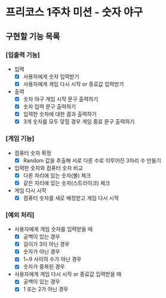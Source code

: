 # 프리코스 1주차 미션 - 숫자 야구

## 구현할 기능 목록

### [입출력 기능]
- 입력
  - [x] 사용자에게 숫자 입력받기
  - [x] 사용자에게 게임 다시 시작 or 종료값 입력받기
- 출력
  - [x] 숫자 야구 게임 시작 문구 출력하기
  - [x] 숫자 입력 문구 출력하기
  - [x] 입력한 숫자에 대한 결과 출력하기
  - [x] 3개 숫자를 모두 맞힐 경우 게임 종료 문구 출력하기
  
### [게임 기능]
- 컴퓨터 숫자 확정
  - [x] Random 값을 추출해 서로 다른 수로 이루어진 3자리 수 만들기
- 입력한 숫자와 컴퓨터 숫자 비교
  - [x] 다른 자리에 있는 숫자(볼) 체크
  - [x] 같은 자리에 있는 숫자(스트라이크) 체크
- 게임 다시 시작
  - [x] 컴퓨터 숫자를 새로 배정받고 게임 다시 시작

### [예외 처리]
- 사용자에게 게임 숫자를 입력받을 때
  - [x] 공백이 있는 경우
  - [x] 길이가 3이 아닌 경우
  - [x] 숫자가 아닌 경우
  - [x] 1~9 사이의 수가 아닌 경우
  - [x] 숫자가 중복된 경우
- 사용자에게 게임 다시 시작 or 종료값 입력받을 때
  - [x] 공백이 있는 경우
  - [x] 1 또는 2가 아닌 경우